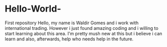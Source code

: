 # Hello-World-
First repository 
Hello, my name is Waldir Gomes and i work with international trading. However i just found amazing coding and i willing to start learning about this area. I'm pretty mush new at this but i believe i can learn and also, afterwards, help who needs help in the future. 
